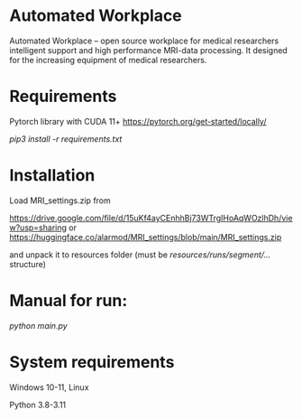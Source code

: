 # Automated Workplace
Automated Workplace – open source workplace for medical researchers intelligent support and high performance MRI-data processing. It designed for the increasing equipment of medical researchers.

# Requirements
Pytorch library with CUDA 11+ https://pytorch.org/get-started/locally/

_pip3 install -r requirements.txt_

# Installation
Load MRI_settings.zip from

https://drive.google.com/file/d/15uKf4ayCEnhhBj73WTrgIHoAqWOzlhDh/view?usp=sharing
or
https://huggingface.co/alarmod/MRI_settings/blob/main/MRI_settings.zip

and unpack it to resources folder (must be _resources/runs/segment/..._ structure)

# Manual for run: 
_python main.py_

# System requirements
Windows 10-11, Linux

Python 3.8-3.11
